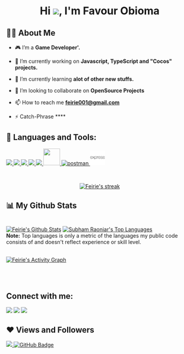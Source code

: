 

<h1 align="center">Hi <img src="https://raw.githubusercontent.com/MartinHeinz/MartinHeinz/master/wave.gif" width="30px">, I'm Favour Obioma </h1>


## 🙋‍♂️ About Me

- 🎮 I’m a **Game Developer'.**

- 🔭 I’m currently working on **Javascript, TypeScript and "Cocos" projects.**

- 🌱 I’m currently learning **alot of other new stuffs.**

- 👯 I’m looking to collaborate on **OpenSource Projects**


- 📫 How to reach me **feirie001@gmail.com**

- ⚡ Catch-Phrase ****

## 🚀 Languages and Tools:

<p align="left"> 
    <a href="https://developer.mozilla.org/en-US/docs/Web/JavaScript" target="_blank"> <img src="https://img.icons8.com/color/48/000000/javascript.png"/> </a> 
    <a href="https://www.w3.org/html/" target="_blank"> <img src="https://img.icons8.com/color/48/000000/html-5.png"/> </a> 
    <a href="https://www.w3schools.com/css/" target="_blank"> <img src="https://img.icons8.com/color/48/000000/css3.png"/> </a> 
    <a href="https://getbootstrap.com" target="_blank"> <img src="https://img.icons8.com/color/48/000000/bootstrap.png"/> </a>
    <a href="https://git-scm.com/" target="_blank"> <img src="https://img.icons8.com/color/48/000000/git.png"/> </a> 
    <a href="(https://docs.microsoft.com/)" target="_blank"> <img src="https://img.icons8.com/color/48/000000/c-sharp-logo.png" width="45" height="45"/> </a> 
    <a href="https://postman.com" target="_blank"> <img src="https://img.icons8.com/external-tal-revivo-color-tal-revivo/96/000000/external-postman-is-the-only-complete-api-development-environment-logo-color-tal-revivo.png" alt="postman" width="45" height="45"/> </a>  
    <a href="https://expressjs.com" target="_blank"> <img src="https://raw.githubusercontent.com/devicons/devicon/master/icons/express/express-original-wordmark.svg" alt="express" width="40" height="40"/> </a> 
    
</p>
<br/>

<p align="center">
    <a href="https://github.com/FeirieO/github-readme-streak-stats">
        <img title="🔥 Get streak stats for your profile at git.io/streak-stats" alt="Feirie's streak" src="https://github-readme-streak-stats.herokuapp.com/?user=FeirieO&theme=black-ice&hide_border=true&stroke=0000&background=060A0CD0"/>
    </a>
</p>

## 📊 My Github Stats

  <br/>
    <a href="https://github.com/FeirieO/github-readme-stats"><img alt="Feirie's Github Stats" src="https://github-readme-stats.vercel.app/api?username=FeirieO&show_icons=true&count_private=true&theme=react&hide_border=true&bg_color=0D1117" /></a>
  <a href="https://github.com/FeirieO/github-readme-stats"><img alt="Subham Raoniar's Top Languages" src="https://github-readme-stats.vercel.app/api/top-langs/?username=FeirieO&langs_count=8&count_private=true&layout=compact&theme=react&hide_border=true&bg_color=0D1117" /></a>
  <br/>
  <b>Note:</b> Top languages is only a metric of the languages my public code consists of and doesn't reflect experience or skill level.


<br/>
<br/>

<a href="https://github.com/FeirieO/github-readme-activity-graph"><img alt="Feirie's Activity Graph" src="https://activity-graph.herokuapp.com/graph?username=FeirieO&bg_color=0D1117&color=5BCDEC&line=5BCDEC&point=FFFFFF&hide_border=true" /></a>

<br/>
<br/>

## Connect with me:
<p align="left">

<a href="https://www.linkedin.com/in/chukwuekem-favour-28abaa214/"><img src="https://img.icons8.com/color/48/000000/linkedin.png"/></a>
<a href = "https://twitter.com/FavzyC"><img src="https://img.icons8.com/fluent/48/000000/twitter.png"/></a>
<a href = "https://www.instagram.com/favzy_chuks/"><img src="https://img.icons8.com/fluent/48/000000/instagram-new.png"/></a>


</p>

## ❤ Views and Followers
<a href="https://github.com/Meghna-DAS/github-profile-views-counter">
    <img src="https://komarev.com/ghpvc/?username=FeirieO">
</a>
<a href="https://github.com/Nnvedward?tab=followers"><img src="https://img.shields.io/github/followers/FeirieO?label=Followers&style=social" alt="GitHub Badge"></a>

